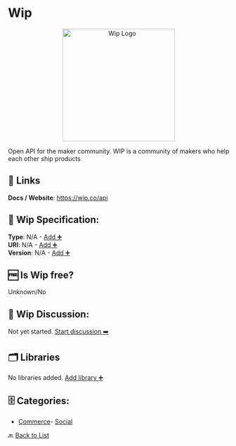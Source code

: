 # Wip
<p align="center">
    <img width="256" src="https://raw.githubusercontent.com/apis-list/apis-list/main/apis/wip/logo_256x256.png" alt="Wip Logo"/>
</p>
Open API for the maker community. WIP is a community of makers who help each other ship products

##  🔗 Links
**Docs / Website**: https://wip.co/api

## 🧬 Wip Specification:
**Type**: N/A - [Add ➕](https://github.com/apis-list/apis-list/edit/main/apis/wip/wip.yaml)  
**URI**: N/A - [Add ➕](https://github.com/apis-list/apis-list/edit/main/apis/wip/wip.yaml)  
**Version**: N/A - [Add ➕](https://github.com/apis-list/apis-list/edit/main/apis/wip/wip.yaml)

## 🆓 Is Wip free?
 Unknown/No 

## 💬 Wip Discussion:
Not yet started. [Start discussion ➡️](https://github.com/apis-list/apis-list/discussions/new)

## 🗂️ Libraries

No libraries added. [Add library ➕](https://github.com/apis-list/apis-list/edit/main/apis/wip/wip.yaml)    


## 🗄️ Categories:
- [Commerce](https://github.com/apis-list/apis-list#commerce-)- [Social](https://github.com/apis-list/apis-list#social-)

🔙  [Back to List](https://github.com/apis-list/apis-list)

